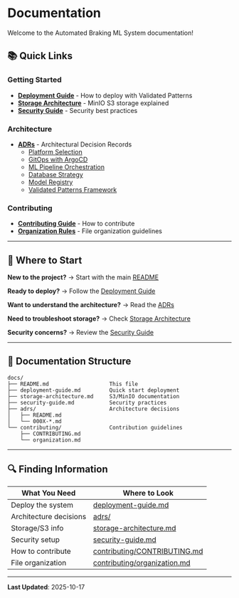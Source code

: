 # Documentation

Welcome to the Automated Braking ML System documentation!

## 📚 Quick Links

### Getting Started
- **[Deployment Guide](deployment-guide.md)** - How to deploy with Validated Patterns
- **[Storage Architecture](storage-architecture.md)** - MinIO S3 storage explained
- **[Security Guide](security-guide.md)** - Security best practices

### Architecture
- **[ADRs](adrs/)** - Architectural Decision Records
  - [Platform Selection](adrs/0001-platform-selection-kubernetes-on-openshift.md)
  - [GitOps with ArgoCD](adrs/0002-gitops-deployment-with-argocd.md)
  - [ML Pipeline Orchestration](adrs/0003-ml-pipeline-orchestration-rhoai.md)
  - [Database Strategy](adrs/0004-database-strategy-mysql-postgres-mariadb.md)
  - [Model Registry](adrs/0005-model-registry-architecture.md)
  - [Validated Patterns Framework](adrs/0006-validated-patterns-framework.md)

### Contributing
- **[Contributing Guide](contributing/CONTRIBUTING.md)** - How to contribute
- **[Organization Rules](contributing/organization.md)** - File organization guidelines

---

## 🎯 Where to Start

**New to the project?** → Start with the main [README](../README.md)

**Ready to deploy?** → Follow the [Deployment Guide](deployment-guide.md)

**Want to understand the architecture?** → Read the [ADRs](adrs/)

**Need to troubleshoot storage?** → Check [Storage Architecture](storage-architecture.md)

**Security concerns?** → Review the [Security Guide](security-guide.md)

---

## 📖 Documentation Structure

```
docs/
├── README.md                   This file
├── deployment-guide.md         Quick start deployment
├── storage-architecture.md     S3/MinIO documentation
├── security-guide.md           Security practices
├── adrs/                       Architecture decisions
│   ├── README.md
│   └── 000X-*.md
└── contributing/               Contribution guidelines
    ├── CONTRIBUTING.md
    └── organization.md
```

---

## 🔍 Finding Information

| What You Need | Where to Look |
|---------------|---------------|
| Deploy the system | [deployment-guide.md](deployment-guide.md) |
| Architecture decisions | [adrs/](adrs/) |
| Storage/S3 info | [storage-architecture.md](storage-architecture.md) |
| Security setup | [security-guide.md](security-guide.md) |
| How to contribute | [contributing/CONTRIBUTING.md](contributing/CONTRIBUTING.md) |
| File organization | [contributing/organization.md](contributing/organization.md) |

---

**Last Updated**: 2025-10-17

